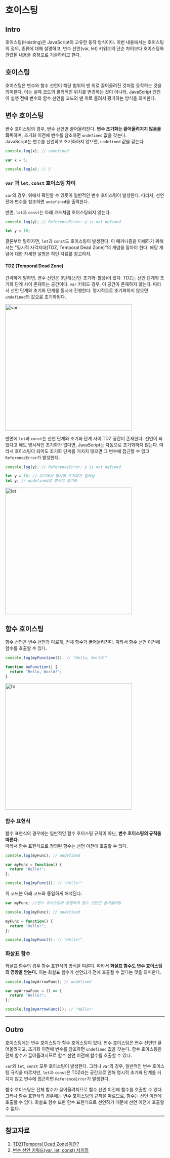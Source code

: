 # 호이스팅
## Intro
호이스팅(Hoisting)은 JavaScript의 고유한 동작 방식이다. 이번 내용에서는 호이스팅의 정의, 종류에 대해 설명하고, 변수 선언(var, let) 키워드의 단순 차이보다 호이스팅와 관련된 내용을 중점으로 기술하려고 한다.

## 호이스팅
호이스팅은 변수와 함수 선언이 해당 범위의 맨 위로 끌어올려진 것처럼 동작하는 것을 의미한다. 이는 실제 코드의 물리적인 위치를 변경하는 것이 아니라, JavaScript 엔진이 실행 전에 변수와 함수 선언을 코드의 맨 위로 올려서 평가하는 방식을 의미한다.

## 변수 호이스팅
변수 호이스팅의 경우, 변수 선언만 끌어올려진다. **변수 초기화는 끌어올려지지 않음을 의미**하며, 초기화 이전에 변수를 참조하면 `undefined` 값을 갖는다.<br>
JavaScript는 변수를 선언하고 초기화하지 않으면, `undefined` 값을 갖는다.

```js
console.log(x); // undefined

var x = 5;

console.log(x); // 5
```
### `var` 과 `let`, `const` 호이스팅 차이
`var`의 경우, 위에서 확인할 수 있듯이 일반적인 변수 호이스팅이 발생한다.
따라서, 선언 전에 변수를 참조하면 `undefined`을 출력한다.

반면, `let`과 `const`는 아래 코드처럼 호이스팅되지 않는다.
```js
console.log(y); // ReferenceError: y is not defined

let y = 10;
```
결론부터 말하자면, `let`과 `const`도 호이스팅이 발생한다. 이 매커니즘을 이해하기 위해서는 "일시적 사각지대(TDZ, Temporal Dead Zone)"의 개념을 알아야 한다. 해당 개념에 대한 자세한 설명은 하단 자료를 참고하자.

#### TDZ (Temporal Dead Zone)
간략하게 말하면, 변수 선언은 3단계(선언-초기화-할당)이 있다. TDZ는 선언 단계와 초기화 단계 사이 존재하는 공간이다. `var` 키워드 경우, 이 공간이 존재하지 않는다. 따라서 선언 단계와 초기화 단계를 동시에 진행한다. 명시적으로 초기화하지 않으면 `undefined`의 값으로 초기화된다.


<img width="400" alt="var" src="https://github.com/fastcampus-fe-group7/TIL/assets/93127663/81ed62e0-9e7d-49f8-876f-3f523b8bacd2">


반면에 `let`과 `const`는 선언 단계와 초기화 단계 사이 TDZ 공간이 존재한다. 선언이 되었다고 해도 명시적인 초기화가 없다면, JavaScript는 자동으로 초기화하지 않는다. 따라서 호이스팅이 되어도 초기화 단계를 거치지 않으면 그 변수에 접근할 수 없고 `ReferenceError`가 발생한다.
```js
console.log(y); // ReferenceError: y is not defined

let y = 10; // 여기에서 명시적 초기화가 일어남
let y; // undefined로 명시적 초기화
```


<img width="400" alt="let" src="https://github.com/fastcampus-fe-group7/TIL/assets/93127663/b28e5c4f-cc54-4157-9cab-4550b5d8f784">


## 함수 호이스팅
함수 선언은 변수 선언과 다르게, 전체 함수가 끌어올려진다. 따라서 함수 선언 이전에 함수를 호출할 수 있다.

```js
console.log(myFunction()); // "Hello, World!"

function myFunction() {
  return "Hello, World!";
}
```


<img width="400" alt="fn" src="https://github.com/fastcampus-fe-group7/TIL/assets/93127663/08ab9386-8fc8-4db6-9235-f6f343347c8a">


### 함수 표현식
함수 표현식의 경우에는 일반적인 함수 호이스팅 규칙이 아닌, **변수 호이스팅의 규칙을 따른다.**<br>따라서 함수 표현식으로 정의된 함수는 선언 이전에 호출할 수 없다.

```js
console.log(myFunc); // undefined

var myFunc = function() {
  return "Hello!";
};

console.log(myFunc()); // "Hello!"
```
위 코드는 아래 코드와 동일하게 해석된다.
```js
var myFunc; //변수 호이스팅과 동일하게 함수 선언만 끌어올려짐

console.log(myFunc); // undefined

myFunc = function() {
  return "Hello!";
};

console.log(myFunc()); // "Hello!"
```

### 화살표 함수
화살표 함수의 경우 함수 표현식의 방식을 따른다. 따라서 **화살표 함수도 변수 호이스팅의 영향을 받는다.** 이는 화살표 함수가 선언되기 전에 호출될 수 없다는 것을 의미한다.
```js
console.log(myArrowFunc); // undefined

var myArrowFunc = () => {
  return "Hello!";
};

console.log(myArrowFunc()); // "Hello!"
```
---

## Outro
호이스팅에는 변수 호이스팅과 함수 호이스팅이 있다. 변수 호이스팅은 변수 선언만 끌어올려지고, 초기화 이전에 변수를 참조하면 `undefined` 값을 갖는다. 함수 호이스팅은 전체 함수가 끌어올려지므로 함수 선언 이전에 함수를 호출할 수 있다.

`var`와 `let`, `const` 모두 호이스팅이 발생한다. 그러나 `var`의 경우, 일반적인 변수 호이스팅 규칙을 따르지만, `let`과 `const`은 TDZ라는 공간으로 인해 명시적 초기화 단계를 거치지 않고 변수에 접근하면 `ReferenceError`가 발생한다.

함수 호이스팅은 전체 함수가 끌어올려지므로 함수 선언 이전에 함수를 호출할 수 있다. 그러나 함수 표현식의 경우에는 변수 호이스팅의 규칙을 따르므로, 함수는 선언 이전에 호출할 수 없다. 화살표 함수 또한 함수 표현식으로 선언하기 때문에 선언 이전에 호출할 수 없다.

---

## 참고자료
1. [TDZ(Temporal Dead Zone)이란?](https://noogoonaa.tistory.com/78)
2. [변수 선언 키워드(var, let, const) 차이점](https://github.com/fastcampus-fe-group7/TIL/blob/main/JavaScript/%EB%B3%80%EC%88%98%20%EC%84%A0%EC%96%B8%20%ED%82%A4%EC%9B%8C%EB%93%9C%20%EC%B0%A8%EC%9D%B4%EC%A0%90.md)
